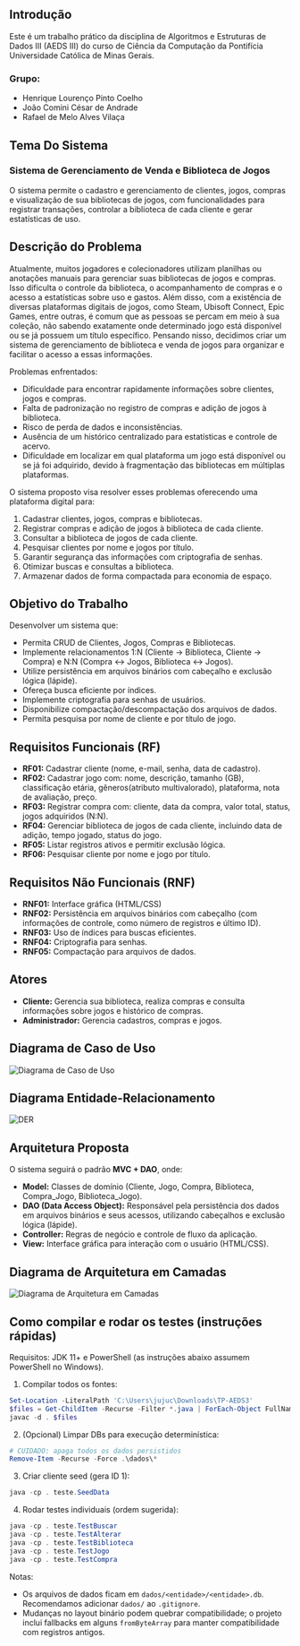 ## Introdução
Este é um trabalho prático da disciplina de Algoritmos e Estruturas de Dados III (AEDS III) do curso de Ciência da Computação da Pontifícia Universidade Católica de Minas Gerais.
### Grupo: 
- Henrique Lourenço Pinto Coelho
- João Comini César de Andrade
- Rafael de Melo Alves Vilaça

## Tema Do Sistema
### Sistema de Gerenciamento de Venda e Biblioteca de Jogos
O sistema permite o cadastro e gerenciamento de clientes, jogos, compras e visualização de sua bibliotecas de jogos, com funcionalidades para registrar transações, controlar a biblioteca de cada cliente e gerar estatísticas de uso.

## Descrição do Problema

Atualmente, muitos jogadores e colecionadores utilizam planilhas ou anotações manuais para gerenciar suas bibliotecas de jogos e compras. Isso dificulta o controle da biblioteca, o acompanhamento de compras e o acesso a estatísticas sobre uso e gastos. Além disso, com a existência de diversas plataformas digitais de jogos, como Steam, Ubisoft Connect, Epic Games, entre outras, é comum que as pessoas se percam em meio à sua coleção, não sabendo exatamente onde determinado jogo está disponível ou se já possuem um título específico. Pensando nisso, decidimos criar um sistema de gerenciamento de biblioteca e venda de jogos para organizar e facilitar o acesso a essas informações.

Problemas enfrentados:
- Dificuldade para encontrar rapidamente informações sobre clientes, jogos e compras.
- Falta de padronização no registro de compras e adição de jogos à biblioteca.
- Risco de perda de dados e inconsistências.
- Ausência de um histórico centralizado para estatísticas e controle de acervo.
- Dificuldade em localizar em qual plataforma um jogo está disponível ou se já foi adquirido, devido à fragmentação das bibliotecas em múltiplas plataformas.

O sistema proposto visa resolver esses problemas oferecendo uma plataforma digital para:
  1. Cadastrar clientes, jogos, compras e bibliotecas.
  2. Registrar compras e adição de jogos à biblioteca de cada cliente.
  3. Consultar a biblioteca de jogos de cada cliente.
  4. Pesquisar clientes por nome e jogos por título.
  5. Garantir segurança das informações com criptografia de senhas.
  6. Otimizar buscas e consultas a biblioteca.
  7. Armazenar dados de forma compactada para economia de espaço.

## Objetivo do Trabalho
Desenvolver um sistema que:
- Permita CRUD de Clientes, Jogos, Compras e Bibliotecas.
- Implemente relacionamentos 1:N (Cliente → Biblioteca, Cliente → Compra) e N:N (Compra ↔ Jogos, Biblioteca ↔ Jogos).
- Utilize persistência em arquivos binários com cabeçalho e exclusão lógica (lápide).
- Ofereça busca eficiente por índices.
- Implemente criptografia para senhas de usuários.
- Disponibilize compactação/descompactação dos arquivos de dados.
- Permita pesquisa por nome de cliente e por título de jogo.

## Requisitos Funcionais (RF)
- **RF01:** Cadastrar cliente (nome, e-mail, senha, data de cadastro).
- **RF02:** Cadastrar jogo com: nome, descrição, tamanho (GB), classificação etária, gêneros(atributo multivalorado), plataforma, nota de avaliação, preço.
- **RF03:** Registrar compra com: cliente, data da compra, valor total, status, jogos adquiridos (N:N).
- **RF04:** Gerenciar biblioteca de jogos de cada cliente, incluindo data de adição, tempo jogado, status do jogo.
- **RF05:** Listar registros ativos e permitir exclusão lógica.
- **RF06:** Pesquisar cliente por nome e jogo por título.

## Requisitos Não Funcionais (RNF)
- **RNF01:** Interface gráfica (HTML/CSS)
- **RNF02:** Persistência em arquivos binários com cabeçalho (com informações de controle, como número de registros e último ID).
- **RNF03:** Uso de índices para buscas eficientes.
- **RNF04:** Criptografia para senhas.
- **RNF05:** Compactação para arquivos de dados.

## Atores
- **Cliente:** Gerencia sua biblioteca, realiza compras e consulta informações sobre jogos e histórico de compras.
- **Administrador:** Gerencia cadastros, compras e jogos.

## Diagrama de Caso de Uso
![Diagrama de Caso de Uso](img/CasosDeUso.jpg)

## Diagrama Entidade-Relacionamento
![DER](img/DER.jpg)

## Arquitetura Proposta

O sistema seguirá o padrão **MVC + DAO**, onde:
- **Model:** Classes de domínio (Cliente, Jogo, Compra, Biblioteca, Compra_Jogo, Biblioteca_Jogo).
- **DAO (Data Access Object):** Responsável pela persistência dos dados em arquivos binários e seus acessos, utilizando cabeçalhos e exclusão lógica (lápide).
- **Controller:** Regras de negócio e controle de fluxo da aplicação.
- **View:** Interface gráfica para interação com o usuário (HTML/CSS).

## Diagrama de Arquitetura em Camadas
![Diagrama de Arquitetura em Camadas](img/Arquitetura.jpg)

## Como compilar e rodar os testes (instruções rápidas)

Requisitos: JDK 11+ e PowerShell (as instruções abaixo assumem PowerShell no Windows).

1) Compilar todos os fontes:

```powershell
Set-Location -LiteralPath 'C:\Users\jujuc\Downloads\TP-AEDS3'
$files = Get-ChildItem -Recurse -Filter *.java | ForEach-Object FullName
javac -d . $files
```

2) (Opcional) Limpar DBs para execução determinística:

```powershell
# CUIDADO: apaga todos os dados persistidos
Remove-Item -Recurse -Force .\dados\*
```

3) Criar cliente seed (gera ID 1):

```powershell
java -cp . teste.SeedData
```

4) Rodar testes individuais (ordem sugerida):

```powershell
java -cp . teste.TestBuscar
java -cp . teste.TestAlterar
java -cp . teste.TestBiblioteca
java -cp . teste.TestJogo
java -cp . teste.TestCompra
```

Notas:
- Os arquivos de dados ficam em `dados/<entidade>/<entidade>.db`. Recomendamos adicionar `dados/` ao `.gitignore`.
- Mudanças no layout binário podem quebrar compatibilidade; o projeto inclui fallbacks em alguns `fromByteArray` para manter compatibilidade com registros antigos.